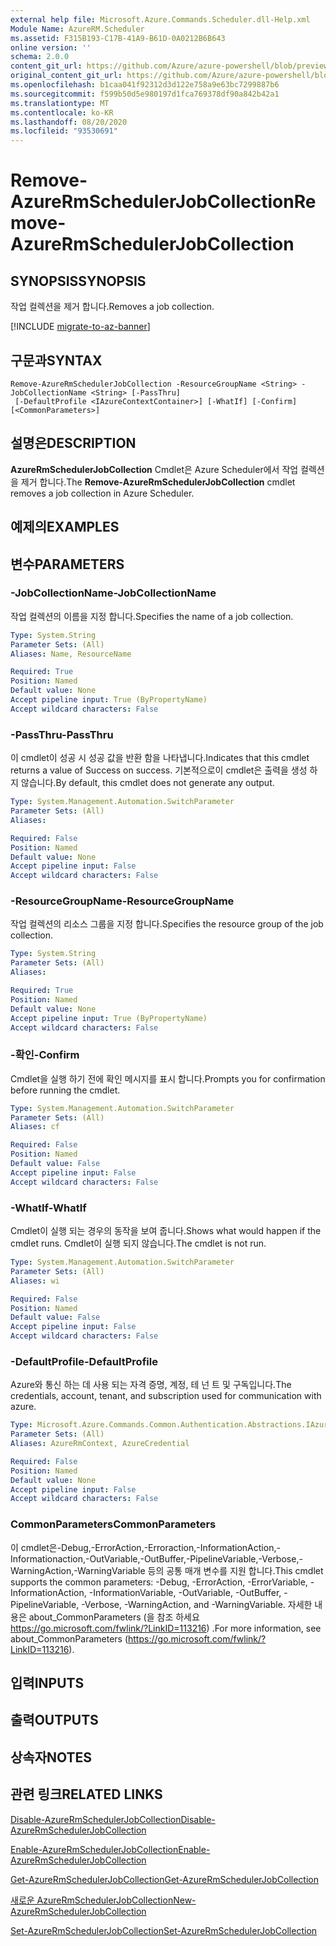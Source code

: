 ```yaml
---
external help file: Microsoft.Azure.Commands.Scheduler.dll-Help.xml
Module Name: AzureRM.Scheduler
ms.assetid: F315B193-C17B-41A9-B61D-0A0212B6B643
online version: ''
schema: 2.0.0
content_git_url: https://github.com/Azure/azure-powershell/blob/preview/src/ResourceManager/Scheduler/Commands.Scheduler/help/Remove-AzureRmSchedulerJobCollection.md
original_content_git_url: https://github.com/Azure/azure-powershell/blob/preview/src/ResourceManager/Scheduler/Commands.Scheduler/help/Remove-AzureRmSchedulerJobCollection.md
ms.openlocfilehash: b1caa041f92312d3d122e758a9e63bc7299887b6
ms.sourcegitcommit: f599b50d5e980197d1fca769378df90a842b42a1
ms.translationtype: MT
ms.contentlocale: ko-KR
ms.lasthandoff: 08/20/2020
ms.locfileid: "93530691"
---
```

# <span data-ttu-id="9fd35-101">Remove-AzureRmSchedulerJobCollection</span><span class="sxs-lookup"><span data-stu-id="9fd35-101">Remove-AzureRmSchedulerJobCollection</span></span>

## <span data-ttu-id="9fd35-102">SYNOPSIS</span><span class="sxs-lookup"><span data-stu-id="9fd35-102">SYNOPSIS</span></span>
<span data-ttu-id="9fd35-103">작업 컬렉션을 제거 합니다.</span><span class="sxs-lookup"><span data-stu-id="9fd35-103">Removes a job collection.</span></span>

[!INCLUDE [migrate-to-az-banner](../../includes/migrate-to-az-banner.md)]

## <span data-ttu-id="9fd35-104">구문과</span><span class="sxs-lookup"><span data-stu-id="9fd35-104">SYNTAX</span></span>

```
Remove-AzureRmSchedulerJobCollection -ResourceGroupName <String> -JobCollectionName <String> [-PassThru]
 [-DefaultProfile <IAzureContextContainer>] [-WhatIf] [-Confirm] [<CommonParameters>]
```

## <span data-ttu-id="9fd35-105">설명은</span><span class="sxs-lookup"><span data-stu-id="9fd35-105">DESCRIPTION</span></span>
<span data-ttu-id="9fd35-106">**AzureRmSchedulerJobCollection** Cmdlet은 Azure Scheduler에서 작업 컬렉션을 제거 합니다.</span><span class="sxs-lookup"><span data-stu-id="9fd35-106">The **Remove-AzureRmSchedulerJobCollection** cmdlet removes a job collection in Azure Scheduler.</span></span>

## <span data-ttu-id="9fd35-107">예제의</span><span class="sxs-lookup"><span data-stu-id="9fd35-107">EXAMPLES</span></span>

## <span data-ttu-id="9fd35-108">변수</span><span class="sxs-lookup"><span data-stu-id="9fd35-108">PARAMETERS</span></span>

### <span data-ttu-id="9fd35-109">-JobCollectionName</span><span class="sxs-lookup"><span data-stu-id="9fd35-109">-JobCollectionName</span></span>
<span data-ttu-id="9fd35-110">작업 컬렉션의 이름을 지정 합니다.</span><span class="sxs-lookup"><span data-stu-id="9fd35-110">Specifies the name of a job collection.</span></span>

```yaml
Type: System.String
Parameter Sets: (All)
Aliases: Name, ResourceName

Required: True
Position: Named
Default value: None
Accept pipeline input: True (ByPropertyName)
Accept wildcard characters: False
```

### <span data-ttu-id="9fd35-111">-PassThru</span><span class="sxs-lookup"><span data-stu-id="9fd35-111">-PassThru</span></span>
<span data-ttu-id="9fd35-112">이 cmdlet이 성공 시 성공 값을 반환 함을 나타냅니다.</span><span class="sxs-lookup"><span data-stu-id="9fd35-112">Indicates that this cmdlet returns a value of Success on success.</span></span>
<span data-ttu-id="9fd35-113">기본적으로이 cmdlet은 출력을 생성 하지 않습니다.</span><span class="sxs-lookup"><span data-stu-id="9fd35-113">By default, this cmdlet does not generate any output.</span></span>

```yaml
Type: System.Management.Automation.SwitchParameter
Parameter Sets: (All)
Aliases: 

Required: False
Position: Named
Default value: None
Accept pipeline input: False
Accept wildcard characters: False
```

### <span data-ttu-id="9fd35-114">-ResourceGroupName</span><span class="sxs-lookup"><span data-stu-id="9fd35-114">-ResourceGroupName</span></span>
<span data-ttu-id="9fd35-115">작업 컬렉션의 리소스 그룹을 지정 합니다.</span><span class="sxs-lookup"><span data-stu-id="9fd35-115">Specifies the resource group of the job collection.</span></span>

```yaml
Type: System.String
Parameter Sets: (All)
Aliases: 

Required: True
Position: Named
Default value: None
Accept pipeline input: True (ByPropertyName)
Accept wildcard characters: False
```

### <span data-ttu-id="9fd35-116">-확인</span><span class="sxs-lookup"><span data-stu-id="9fd35-116">-Confirm</span></span>
<span data-ttu-id="9fd35-117">Cmdlet을 실행 하기 전에 확인 메시지를 표시 합니다.</span><span class="sxs-lookup"><span data-stu-id="9fd35-117">Prompts you for confirmation before running the cmdlet.</span></span>

```yaml
Type: System.Management.Automation.SwitchParameter
Parameter Sets: (All)
Aliases: cf

Required: False
Position: Named
Default value: False
Accept pipeline input: False
Accept wildcard characters: False
```

### <span data-ttu-id="9fd35-118">-WhatIf</span><span class="sxs-lookup"><span data-stu-id="9fd35-118">-WhatIf</span></span>
<span data-ttu-id="9fd35-119">Cmdlet이 실행 되는 경우의 동작을 보여 줍니다.</span><span class="sxs-lookup"><span data-stu-id="9fd35-119">Shows what would happen if the cmdlet runs.</span></span>
<span data-ttu-id="9fd35-120">Cmdlet이 실행 되지 않습니다.</span><span class="sxs-lookup"><span data-stu-id="9fd35-120">The cmdlet is not run.</span></span>

```yaml
Type: System.Management.Automation.SwitchParameter
Parameter Sets: (All)
Aliases: wi

Required: False
Position: Named
Default value: False
Accept pipeline input: False
Accept wildcard characters: False
```

### <span data-ttu-id="9fd35-121">-DefaultProfile</span><span class="sxs-lookup"><span data-stu-id="9fd35-121">-DefaultProfile</span></span>
<span data-ttu-id="9fd35-122">Azure와 통신 하는 데 사용 되는 자격 증명, 계정, 테 넌 트 및 구독입니다.</span><span class="sxs-lookup"><span data-stu-id="9fd35-122">The credentials, account, tenant, and subscription used for communication with azure.</span></span>

```yaml
Type: Microsoft.Azure.Commands.Common.Authentication.Abstractions.IAzureContextContainer
Parameter Sets: (All)
Aliases: AzureRmContext, AzureCredential

Required: False
Position: Named
Default value: None
Accept pipeline input: False
Accept wildcard characters: False
```

### <span data-ttu-id="9fd35-123">CommonParameters</span><span class="sxs-lookup"><span data-stu-id="9fd35-123">CommonParameters</span></span>
<span data-ttu-id="9fd35-124">이 cmdlet은-Debug,-ErrorAction,-Erroraction,-InformationAction,-Informationaction,-OutVariable,-OutBuffer,-PipelineVariable,-Verbose,-WarningAction,-WarningVariable 등의 공통 매개 변수를 지원 합니다.</span><span class="sxs-lookup"><span data-stu-id="9fd35-124">This cmdlet supports the common parameters: -Debug, -ErrorAction, -ErrorVariable, -InformationAction, -InformationVariable, -OutVariable, -OutBuffer, -PipelineVariable, -Verbose, -WarningAction, and -WarningVariable.</span></span> <span data-ttu-id="9fd35-125">자세한 내용은 about_CommonParameters (을 참조 하세요 https://go.microsoft.com/fwlink/?LinkID=113216) .</span><span class="sxs-lookup"><span data-stu-id="9fd35-125">For more information, see about_CommonParameters (https://go.microsoft.com/fwlink/?LinkID=113216).</span></span>

## <span data-ttu-id="9fd35-126">입력</span><span class="sxs-lookup"><span data-stu-id="9fd35-126">INPUTS</span></span>

## <span data-ttu-id="9fd35-127">출력</span><span class="sxs-lookup"><span data-stu-id="9fd35-127">OUTPUTS</span></span>

## <span data-ttu-id="9fd35-128">상속자</span><span class="sxs-lookup"><span data-stu-id="9fd35-128">NOTES</span></span>

## <span data-ttu-id="9fd35-129">관련 링크</span><span class="sxs-lookup"><span data-stu-id="9fd35-129">RELATED LINKS</span></span>

[<span data-ttu-id="9fd35-130">Disable-AzureRmSchedulerJobCollection</span><span class="sxs-lookup"><span data-stu-id="9fd35-130">Disable-AzureRmSchedulerJobCollection</span></span>](./Disable-AzureRmSchedulerJobCollection.md)

[<span data-ttu-id="9fd35-131">Enable-AzureRmSchedulerJobCollection</span><span class="sxs-lookup"><span data-stu-id="9fd35-131">Enable-AzureRmSchedulerJobCollection</span></span>](./Enable-AzureRmSchedulerJobCollection.md)

[<span data-ttu-id="9fd35-132">Get-AzureRmSchedulerJobCollection</span><span class="sxs-lookup"><span data-stu-id="9fd35-132">Get-AzureRmSchedulerJobCollection</span></span>](./Get-AzureRmSchedulerJobCollection.md)

[<span data-ttu-id="9fd35-133">새로운 AzureRmSchedulerJobCollection</span><span class="sxs-lookup"><span data-stu-id="9fd35-133">New-AzureRmSchedulerJobCollection</span></span>](./New-AzureRmSchedulerJobCollection.md)

[<span data-ttu-id="9fd35-134">Set-AzureRmSchedulerJobCollection</span><span class="sxs-lookup"><span data-stu-id="9fd35-134">Set-AzureRmSchedulerJobCollection</span></span>](./Set-AzureRmSchedulerJobCollection.md)


